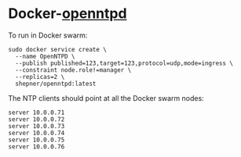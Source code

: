 # Docker-[openntpd](http://www.openntpd.org)

To run in Docker swarm:
``` shell
sudo docker service create \
  --name OpenNTPD \
  --publish published=123,target=123,protocol=udp,mode=ingress \
  --constraint node.role!=manager \
  --replicas=2 \
  shepner/openntpd:latest
  ```
  
The NTP clients should point at all the Docker swarm nodes:
```
server 10.0.0.71
server 10.0.0.72
server 10.0.0.73
server 10.0.0.74
server 10.0.0.75
server 10.0.0.76
```
